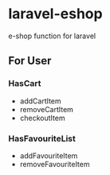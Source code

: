 # laravel-eshop
e-shop function for laravel

## For User

### HasCart
- addCartItem
- removeCartItem
- checkoutItem

### HasFavouriteList
- addFavouriteItem
- removeFavouriteItem


